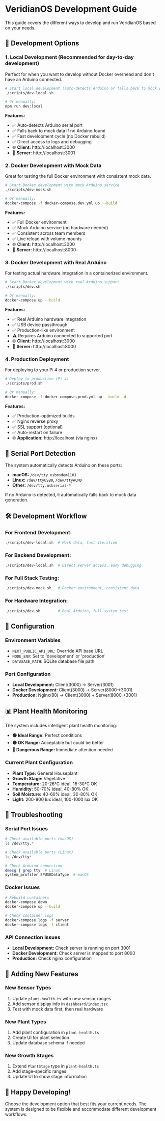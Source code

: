 # VeridianOS Development Guide

This guide covers the different ways to develop and run VeridianOS based on your needs.

## 🚀 Development Options

### 1. **Local Development (Recommended for day-to-day development)**
Perfect for when you want to develop without Docker overhead and don't have an Arduino connected.

```bash
# Start local development (auto-detects Arduino or falls back to mock data)
./scripts/dev-local.sh

# Or manually:
npm run dev:local
```

**Features:**
- ✅ Auto-detects Arduino serial port
- ✅ Falls back to mock data if no Arduino found
- ✅ Fast development cycle (no Docker rebuild)
- ✅ Direct access to logs and debugging
- 🌐 **Client:** http://localhost:3000
- 🔌 **Server:** http://localhost:3001

### 2. **Docker Development with Mock Data**
Great for testing the full Docker environment with consistent mock data.

```bash
# Start Docker development with mock Arduino service
./scripts/dev-mock.sh

# Or manually:
docker-compose -f docker-compose.dev.yml up --build
```

**Features:**
- ✅ Full Docker environment
- ✅ Mock Arduino service (no hardware needed)
- ✅ Consistent across team members
- ✅ Live reload with volume mounts
- 🌐 **Client:** http://localhost:3000
- 🔌 **Server:** http://localhost:8000

### 3. **Docker Development with Real Arduino**
For testing actual hardware integration in a containerized environment.

```bash
# Start Docker development with real Arduino support
./scripts/dev.sh

# Or manually:
docker-compose up --build
```

**Features:**
- ✅ Real Arduino hardware integration
- ✅ USB device passthrough
- ✅ Production-like environment
- ⚠️ Requires Arduino connected to supported port
- 🌐 **Client:** http://localhost:3000
- 🔌 **Server:** http://localhost:8000

### 4. **Production Deployment**
For deploying to your Pi 4 or production server.

```bash
# Deploy to production (Pi 4)
./scripts/prod.sh

# Or manually:
docker-compose -f docker-compose.prod.yml up --build -d
```

**Features:**
- ✅ Production-optimized builds
- ✅ Nginx reverse proxy
- ✅ SSL support (optional)
- ✅ Auto-restart on failure
- 🌐 **Application:** http://localhost (via nginx)

## 📡 Serial Port Detection

The system automatically detects Arduino on these ports:
- **macOS:** `/dev/tty.usbmodem1101`
- **Linux:** `/dev/ttyUSB0`, `/dev/ttyACM0`
- **Other:** `/dev/tty.usbserial-*`

If no Arduino is detected, it automatically falls back to mock data generation.

## 🛠 Development Workflow

### For Frontend Development:
```bash
./scripts/dev-local.sh  # Mock data, fast iteration
```

### For Backend Development:
```bash
./scripts/dev-local.sh  # Direct server access, easy debugging
```

### For Full Stack Testing:
```bash
./scripts/dev-mock.sh   # Docker environment, consistent data
```

### For Hardware Integration:
```bash
./scripts/dev.sh        # Real Arduino, full system test
```

## 🔧 Configuration

### Environment Variables
- `NEXT_PUBLIC_API_URL`: Override API base URL
- `NODE_ENV`: Set to 'development' or 'production'
- `DATABASE_PATH`: SQLite database file path

### Port Configuration
- **Local Development:** Client(3000) → Server(3001)
- **Docker Development:** Client(3000) → Server(8000→3001)
- **Production:** Nginx(80) → Client(3000) + Server(8000→3001)

## 📊 Plant Health Monitoring

The system includes intelligent plant health monitoring:
- **🟢 Ideal Range:** Perfect conditions
- **🟡 OK Range:** Acceptable but could be better  
- **🔴 Dangerous Range:** Immediate attention needed

### Current Plant Configuration
- **Plant Type:** General Houseplant
- **Growth Stage:** Vegetative
- **Temperature:** 20-26°C ideal, 18-30°C OK
- **Humidity:** 50-70% ideal, 40-80% OK
- **Soil Moisture:** 40-60% ideal, 30-80% OK
- **Light:** 200-800 lux ideal, 100-1000 lux OK

## 🚨 Troubleshooting

### Serial Port Issues
```bash
# Check available ports (macOS)
ls /dev/tty.*

# Check available ports (Linux)
ls /dev/tty*

# Check Arduino connection
dmesg | grep tty  # Linux
system_profiler SPUSBDataType  # macOS
```

### Docker Issues
```bash
# Rebuild containers
docker-compose down
docker-compose up --build

# Check container logs
docker-compose logs -f server
docker-compose logs -f client
```

### API Connection Issues
- **Local Development:** Check server is running on port 3001
- **Docker Development:** Check server is mapped to port 8000
- **Production:** Check nginx configuration

## 📝 Adding New Features

### New Sensor Types
1. Update `plant-health.ts` with new sensor ranges
2. Add sensor display info in `dashboard/index.tsx`
3. Test with mock data first, then real hardware

### New Plant Types
1. Add plant configuration in `plant-health.ts`
2. Create UI for plant selection
3. Update database schema if needed

### New Growth Stages
1. Extend `PlantStage` type in `plant-health.ts`
2. Add stage-specific ranges
3. Update UI to show stage information

## 🌱 Happy Developing!

Choose the development option that best fits your current needs. The system is designed to be flexible and accommodate different development workflows.
